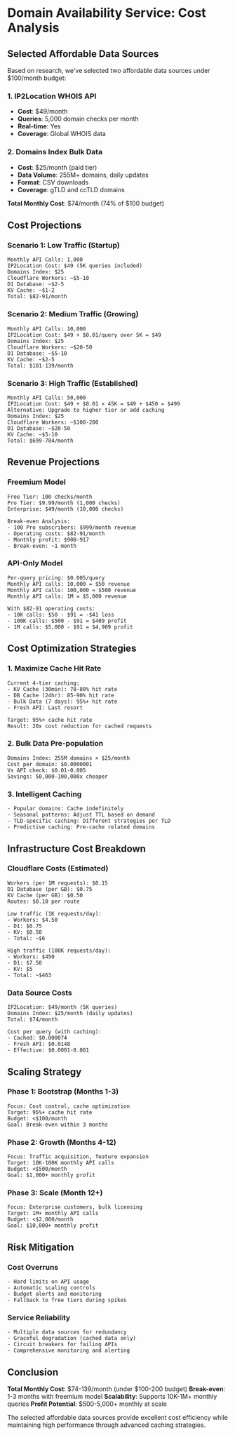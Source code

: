 # Domain Availability Service: Cost Analysis

## Selected Affordable Data Sources

Based on research, we've selected two affordable data sources under $100/month budget:

### 1. IP2Location WHOIS API
- **Cost**: $49/month
- **Queries**: 5,000 domain checks per month
- **Real-time**: Yes
- **Coverage**: Global WHOIS data

### 2. Domains Index Bulk Data
- **Cost**: $25/month (paid tier)
- **Data Volume**: 255M+ domains, daily updates
- **Format**: CSV downloads
- **Coverage**: gTLD and ccTLD domains

**Total Monthly Cost**: $74/month (74% of $100 budget)

## Cost Projections

### Scenario 1: Low Traffic (Startup)
```
Monthly API Calls: 1,000
IP2Location Cost: $49 (5K queries included)
Domains Index: $25
Cloudflare Workers: ~$5-10
D1 Database: ~$2-5
KV Cache: ~$1-2
Total: $82-91/month
```

### Scenario 2: Medium Traffic (Growing)
```
Monthly API Calls: 10,000
IP2Location Cost: $49 + $0.01/query over 5K = $49
Domains Index: $25
Cloudflare Workers: ~$20-50
D1 Database: ~$5-10
KV Cache: ~$2-5
Total: $101-139/month
```

### Scenario 3: High Traffic (Established)
```
Monthly API Calls: 50,000
IP2Location Cost: $49 + $0.01 × 45K = $49 + $450 = $499
Alternative: Upgrade to higher tier or add caching
Domains Index: $25
Cloudflare Workers: ~$100-200
D1 Database: ~$20-50
KV Cache: ~$5-10
Total: $699-784/month
```

## Revenue Projections

### Freemium Model
```
Free Tier: 100 checks/month
Pro Tier: $9.99/month (1,000 checks)
Enterprise: $49/month (10,000 checks)

Break-even Analysis:
- 100 Pro subscribers: $999/month revenue
- Operating costs: $82-91/month
- Monthly profit: $908-917
- Break-even: ~1 month
```

### API-Only Model
```
Per-query pricing: $0.005/query
Monthly API calls: 10,000 = $50 revenue
Monthly API calls: 100,000 = $500 revenue
Monthly API calls: 1M = $5,000 revenue

With $82-91 operating costs:
- 10K calls: $50 - $91 = -$41 loss
- 100K calls: $500 - $91 = $409 profit
- 1M calls: $5,000 - $91 = $4,909 profit
```

## Cost Optimization Strategies

### 1. Maximize Cache Hit Rate
```
Current 4-tier caching:
- KV Cache (30min): 70-80% hit rate
- DB Cache (24hr): 85-90% hit rate
- Bulk Data (7 days): 95%+ hit rate
- Fresh API: Last resort

Target: 95%+ cache hit rate
Result: 20x cost reduction for cached requests
```

### 2. Bulk Data Pre-population
```
Domains Index: 255M domains × $25/month
Cost per domain: $0.0000001
Vs API check: $0.01-0.005
Savings: 50,000-100,000x cheaper
```

### 3. Intelligent Caching
```
- Popular domains: Cache indefinitely
- Seasonal patterns: Adjust TTL based on demand
- TLD-specific caching: Different strategies per TLD
- Predictive caching: Pre-cache related domains
```

## Infrastructure Cost Breakdown

### Cloudflare Costs (Estimated)
```
Workers (per 1M requests): $0.15
D1 Database (per GB): $0.75
KV Cache (per GB): $0.50
Routes: $0.10 per route

Low traffic (1K requests/day):
- Workers: $4.50
- D1: $0.75
- KV: $0.50
- Total: ~$6

High traffic (100K requests/day):
- Workers: $450
- D1: $7.50
- KV: $5
- Total: ~$463
```

### Data Source Costs
```
IP2Location: $49/month (5K queries)
Domains Index: $25/month (daily updates)
Total: $74/month

Cost per query (with caching):
- Cached: $0.000074
- Fresh API: $0.0148
- Effective: $0.0001-0.001
```

## Scaling Strategy

### Phase 1: Bootstrap (Months 1-3)
```
Focus: Cost control, cache optimization
Target: 95%+ cache hit rate
Budget: <$100/month
Goal: Break-even within 3 months
```

### Phase 2: Growth (Months 4-12)
```
Focus: Traffic acquisition, feature expansion
Target: 10K-100K monthly API calls
Budget: <$500/month
Goal: $1,000+ monthly profit
```

### Phase 3: Scale (Month 12+)
```
Focus: Enterprise customers, bulk licensing
Target: 1M+ monthly API calls
Budget: <$2,000/month
Goal: $10,000+ monthly profit
```

## Risk Mitigation

### Cost Overruns
```
- Hard limits on API usage
- Automatic scaling controls
- Budget alerts and monitoring
- Fallback to free tiers during spikes
```

### Service Reliability
```
- Multiple data sources for redundancy
- Graceful degradation (cached data only)
- Circuit breakers for failing APIs
- Comprehensive monitoring and alerting
```

## Conclusion

**Total Monthly Cost**: $74-139/month (under $100-200 budget)
**Break-even**: 1-3 months with freemium model
**Scalability**: Supports 10K-1M+ monthly queries
**Profit Potential**: $500-5,000+ monthly at scale

The selected affordable data sources provide excellent cost efficiency while maintaining high performance through advanced caching strategies.